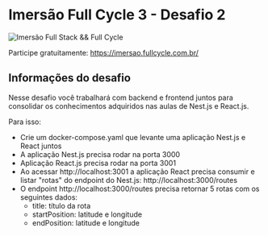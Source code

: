 # Imersão Full Cycle 3 - Desafio 2

![Imersão Full Stack && Full Cycle](https://events-fullcycle.s3.amazonaws.com/events-fullcycle/static/site/img/grupo_4417.png)

Participe gratuitamente: https://imersao.fullcycle.com.br/

## Informações do desafio

Nesse desafio você trabalhará com backend e frontend juntos para consolidar os conhecimentos adquiridos nas aulas de Nest.js e React.js.

Para isso:

- Crie um docker-compose.yaml que levante uma aplicação Nest.js e React juntos
- A aplicação Nest.js precisa rodar na porta 3000
- Aplicação React.js precisa rodar na porta 3001
- Ao acessar http://localhost:3001 a aplicação React precisa consumir e listar "rotas" do endpoint do Nest.js: http://localhost:3000/routes
- O endpoint http://localhost:3000/routes precisa retornar 5 rotas com os seguintes dados: 
  - title: título da rota
  - startPosition: latitude e longitude
  - endPosition: latitude e longitude
